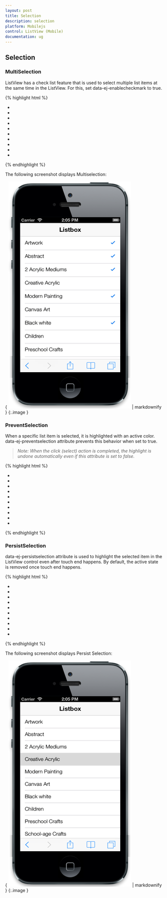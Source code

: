 ```yaml
---
layout: post
title: Selection
description: selection
platform: Mobilejs
control: ListView (Mobile)
documentation: ug
---
```


## Selection

### MultiSelection

ListView has a check list feature that is used to select multiple list items at the same time in the ListView. For this, set data-ej-enablecheckmark to true.

{% highlight html %}



<div id="lb" data-role="ejmListView" data-ej-showheader="true" data-ej-headertitle="ListView" data-ej-enablecheckmark="true">

<ul>

<li data-ej-text="Artwork"></li>

<li data-ej-text="Abstract"></li>

<li data-ej-text="2 Acrylic Mediums"></li>

<li data-ej-text="Creative Acrylic"></li>

<li data-ej-text="Modern Painting"></li>

<li data-ej-text="Canvas Art"></li>

<li data-ej-text="Black white"></li>

<li data-ej-text="Children"></li>

<li data-ej-text="Preschool Crafts"></li>

<li data-ej-text="School-age Crafts"></li>

</ul>

</div>



{% endhighlight %}



The following screenshot displays Multiselection:

{ ![C:/Users/vincentxavier/Desktop/Work/Documentation/Complete Doc/ListBox/images/ios7_5.png](Selection_images/Selection_img1.png) | markdownify }
{:.image }


### PreventSelection

When a specific list item is selected, it is highlighted with an active color. data-ej-preventselection attribute prevents this behavior when set to true. 

> _Note: When the click (select) action is completed, the highlight is undone automatically even if this attribute is set to false._

> 

{% highlight html %}



<div id="lb" data-role="ejmListView" data-ej-preventselection="true">

<ul>

<li data-ej-text="Artwork"></li>

<li data-ej-text="Abstract"></li>

<li data-ej-text="2 Acrylic Mediums"></li>

<li data-ej-text="Creative Acrylic"></li>

<li data-ej-text="Modern Painting"></li>

<li data-ej-text="Canvas Art"></li>

<li data-ej-text="Black white"></li>

<li data-ej-text="Children"></li>

<li data-ej-text="Preschool Crafts"></li>

<li data-ej-text="School-age Crafts"></li>

</ul>

</div>



{% endhighlight %}

### PersistSelection

data-ej-persistselection attribute is used to highlight the selected item in the ListView control even after touch end happens. By default, the active state is removed once touch end happens.

{% highlight html %}



<div id="lb" data-role="ejmListView" data-ej-showheader="true" data-ej-headertitle="ListView" data-ej-persistselection="true">

<ul>

<li data-ej-text="Artwork"></li>

<li data-ej-text="Abstract"></li>

<li data-ej-text="2 Acrylic Mediums"></li>

<li data-ej-text="Creative Acrylic"></li>

<li data-ej-text="Modern Painting"></li>

<li data-ej-text="Canvas Art"></li>

<li data-ej-text="Black white"></li>

<li data-ej-text="Children"></li>

<li data-ej-text="Preschool Crafts"></li>

<li data-ej-text="School-age Crafts"></li>

</ul>

</div>



{% endhighlight %}



The following screenshot displays Persist Selection:

{ ![C:/Users/vincentxavier/Desktop/Work/Documentation/Complete Doc/ListBox/images/ios7_6.png](Selection_images/Selection_img2.png) | markdownify }
{:.image }


